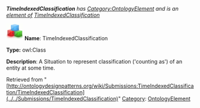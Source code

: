 ___TimeIndexedClassification__ has [Category:OntologyElement](../../Category/OntologyElement "Category:OntologyElement") and is an [element of](../../Property/ElementOf "Property:ElementOf") [TimeIndexedClassification](../../Submissions/TimeIndexedClassification "Submissions:TimeIndexedClassification")_


  




[![Class](../../images/thumb/2/27/Class.gif/45px-Class.gif)](../../Image/Class.gif "Class")
__Name__: TimeIndexedClassification 


__Type:__ owl:Class 


__Description__: A Situation to represent classification ('counting as') of an entity at some time. 





Retrieved from "[http://ontologydesignpatterns.org/wiki/Submissions:TimeIndexedClassification/TimeIndexedClassification](../../Submissions/TimeIndexedClassification)"
 [Category](http://ontologydesignpatterns.org/wiki/Special:Categories "Special:Categories"): [OntologyElement](../../Category/OntologyElement "Category:OntologyElement")